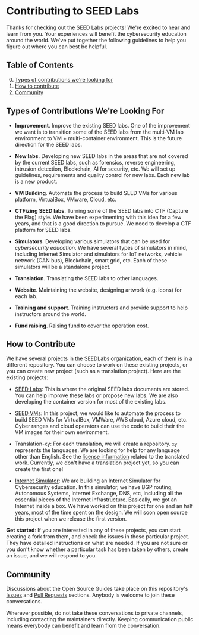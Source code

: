 # Contributing to SEED Labs

Thanks for checking out the SEED Labs projects! We're excited to hear and learn from you. Your experiences will benefit the cybersecurity education around the world. 
We've put together the following guidelines to help you figure out where you can best be helpful.

## Table of Contents

0. [Types of contributions we're looking for](#types-of-contributions-were-looking-for)
0. [How to contribute](#how-to-contribute)
0. [Community](#community)

## Types of Contributions We're Looking For

- **Improvement**. Improve the existing SEED labs. One of the improvement we want is to transition some of the SEED labs from the multi-VM lab environment to VM + multi-container
environment. This is the future direction for the SEED labs. 

- **New labs**. Developing new SEED labs in the areas that are not covered by the current SEED labs, such as forensics, reverse engineering, intrusion detection, Blockchain, AI for security, etc. We will set up guidelines, requirements and quality control for new labs. Each new lab is a new product. 

- **VM Building**. Automate the process to build SEED VMs for various platform, VirtualBox, VMware, Cloud, etc.
 
- **CTFizing SEED labs**. Turning some of the SEED labs into CTF (Capture the Flag) style. We have been experimenting with this idea for a few years, and that is a good direction to pursue. We need to develop a CTF platform for SEED labs.  

- **Simulators**. Developing various simulators that can be used for 
*cybersecurity education*. We have several types of simulators in mind, including Internet Simulator and simulators for IoT networks, vehicle network (CAN bus), Blockchain, smart grid, etc. Each of these simulators will be a standalone project.

- **Translation**. Translating the SEED labs to other languages.

- **Website**. Maintaining the website, designing artwork (e.g. icons) for each lab.

- **Training and support**. Training instructors and provide support to help instructors around the world.  

- **Fund raising**. Raising fund to cover the operation cost.


## How to Contribute

We have several projects in the SEEDLabs organization, each of them is in
a different repository. You can choose to work on these existing projects, or you can create new project (such as a translation project). Here are the existing projects:

- [SEED Labs](under-construction.md): This is where the original SEED labs documents are stored. 
You can help improve these labs or propose new labs. We are also developing the 
container version for most of the existing labs. 

- [SEED VMs](under-construction.md): In this project, we would like to automate the process to
 build SEED VMs for VirtualBox, VMWare, AWS cloud, Azure cloud, etc. 
 Cyber ranges and cloud operators can use the code to build their the VM images
 for their own environment.  
 
 - Translation-xy: For each translation, we will create a repository. ```xy``` 
 represents the languages. We are looking for help for any language other than 
 English. See the [license information](LICENSE.md) 
 related to the translated work. Currently, we don't have a translation project
 yet, so you can create the first one!

 - [Internet Simulator](under-construction.md): We are building an Internet Simulator
 for Cybersecurity education. In this simulator, we have BGP routing, Autonomous Systems,
 Internet Exchange, DNS, etc, including all the essential pieces of the 
 Internet infrastructure. Basically, we got an Internet inside a box. We have worked
 on this project for one and an half years, most of the time spent on the design. We will soon open source this project when we release the first version. 


**Get started**: If you are interested in any of these projects, you can start
creating a fork from them, and check the issues in those particular project. They have detailed instructions on what are needed. If you are not sure or you don't know whether a particular task has been taken by others, create an issue,
and we will respond to you.


## Community

Discussions about the Open Source Guides take place on 
this repository's [Issues](https://github.com/seed-labs/opensource.guide/issues) and [Pull Requests](https://github.com/seed-labs/pulls) sections. Anybody is welcome to join these conversations. 

Wherever possible, do not take these conversations to private channels, including contacting the maintainers directly. Keeping communication public means everybody can benefit and learn from the conversation.

